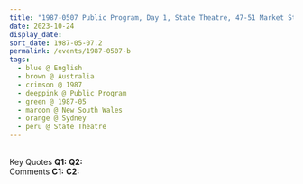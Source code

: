 ```yaml
---
title: "1987-0507 Public Program, Day 1, State Theatre, 47-51 Market Street, Sydney, New South Wales, Australia"
date: 2023-10-24
display_date: 
sort_date: 1987-05-07.2
permalink: /events/1987-0507-b
tags:
  - blue @ English
  - brown @ Australia
  - crimson @ 1987
  - deeppink @ Public Program
  - green @ 1987-05
  - maroon @ New South Wales
  - orange @ Sydney
  - peru @ State Theatre
---
```


<br>

<wave-list>
  <list-title color="DarkSeaGreen" width="55">Key Quotes</list-title>
  <list-item color="BlanchedAlmond" width="280"><b>Q1:</b> <i></i></list-item>
  <list-item color="Lavender" width="280"><b>Q2:</b> <i></i></list-item>
</wave-list>

<br>

<wave-list>
  <list-title color="DarkSeaGreen" width="55">Comments</list-title>
  <list-item color="BlanchedAlmond" width="280"><b>C1:</b> <i></i></list-item>
  <list-item color="Lavender" width="280"><b>C2:</b> <i></i></list-item>
</wave-list>